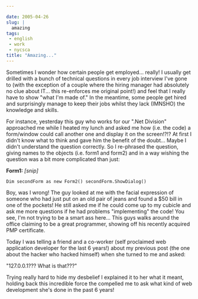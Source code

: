 ```yaml
---

date: 2005-04-26
slug: |
  amazing
tags:
 - english
 - work
 - nycsca
title: "Amazing..."
---
```


Sometimes I wonder how certain people get employed... really! I usually
get drilled with a bunch of technical questions in every job interview
I've gone to (with the exception of a couple where the hiring manager
had absolutely no clue about IT... this re-enforces me original point!)
and feel that I really have to show "what I'm made of." In the meantime,
some people get hired and surprisingly manage to keep their jobs whilst
they lack (IMNSHO) the knowledge and skills.

For instance, yesterday this guy who works for our ".Net Division"
approached me while I heated my lunch and asked me how (i.e. the code) a
form/window could call another one and display it on the screen!?!? At
first I didn't know what to think and gave him the benefit of the
doubt... Maybe I didn't understand the question correctly. So I
re-phrased the question, giving names to the objects (i.e. form1 and
form2) and in a way wishing the question was a bit more complicated than
just:

**Form1:** *\[snip\]*

```Dim secondForm as new Form2() secondForm.ShowDialog()```

Boy, was I wrong! The guy looked at me with the facial expression of
someone who had just put on an old pair of jeans and found a \$50 bill
in one of the pockets! He still asked me if he could come up to my
cubicle and ask me more questions if he had problems "implementing" the
code! You see, I'm not trying to be a smart ass here... This guys walks
around the office claiming to be a great programmer, showing off his
recently acquired PMP certificate.

Today I was telling a friend and a co-worker (self proclaimed web
application developer for the last 6 years!) about my previous post (the
one about the hacker who hacked himself) when she turned to me and
asked:

\"127.0.0.1??? What is that???\"

Trying really hard to hide my desbelief I explained it to her what it
meant, holding back this incredible force the compelled me to ask what
kind of web development she's done in the past 6 years!
